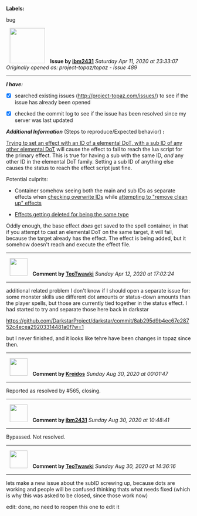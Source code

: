 **Labels:**

bug



<a href="https://github.com/ibm2431"><img src="https://avatars3.githubusercontent.com/u/13112942?v=4" width="96" height="96" hspace="10"></img></a> **Issue by [ibm2431](https://github.com/ibm2431)**
_Saturday Apr 11, 2020 at 23:33:07_
_Originally opened as: project-topaz/topaz - Issue 489_

----

<!-- place 'x' mark between square [] brackets to checkmark box -->
**_I have:_**
- [x] searched existing issues (http://project-topaz.com/issues/) to see if the issue has already been opened
- [x] checked the commit log to see if the issue has been resolved since my server was last updated

**_Additional Information_** (Steps to reproduce/Expected behavior) **:** 
[Trying to set an effect with an ID of a elemental DoT, with a sub ID of any other elemental DoT](https://github.com/project-topaz/topaz/blob/0ada5cc5e43635984a9f9aa6d38a51cddd788d3c/scripts/globals/spells/burn.lua#L58) will cause the effect to fail to reach the lua script for the primary effect. This is true for having a sub with the same ID, _and_ any other ID in the elemental DoT family. Setting a sub ID of anything else causes the status to reach the effect script just fine.

Potential culprits:
- Container somehow seeing both the main and sub IDs as separate effects when [checking overwrite IDs](https://github.com/project-topaz/topaz/blob/0ada5cc5e43635984a9f9aa6d38a51cddd788d3c/src/map/status_effect_container.cpp#L283) while [attempting to "remove clean up" effects](https://github.com/project-topaz/topaz/blob/0ada5cc5e43635984a9f9aa6d38a51cddd788d3c/src/map/status_effect_container.cpp#L364-L365)

- [Effects getting deleted for being the same type](https://github.com/project-topaz/topaz/blob/0ada5cc5e43635984a9f9aa6d38a51cddd788d3c/src/map/status_effect_container.cpp#L371-L372)

Oddly enough, the base effect _does_ get saved to the spell container, in that if you attempt to cast an elemental DoT on the same target, it will fail, because the target already has the effect. The effect is being added, but it somehow doesn't reach and execute the effect file.





----
<a href="https://github.com/TeoTwawki"><img src="https://avatars0.githubusercontent.com/u/6871475?v=4" width="48" height="48" hspace="10"></img></a> **Comment by [TeoTwawki](https://github.com/TeoTwawki)**
_Sunday Apr 12, 2020 at 17:02:24_

----

additional related problem I don't know if I should open a separate issue for: some monster skills use different dot amounts or status-down amounts than the player spells, but those are currently tied together in the status effect. I had started to try and separate those here back in darkstar
https://github.com/DarkstarProject/darkstar/commit/8ab295d9b4ec67e28752c4ecea29203314481a0f?w=1
but I never finished, and it looks like tehre have been changes in topaz since then.


----
<a href="https://github.com/Kreidos"><img src="https://avatars0.githubusercontent.com/u/12466395?v=4" width="48" height="48" hspace="10"></img></a> **Comment by [Kreidos](https://github.com/Kreidos)**
_Sunday Aug 30, 2020 at 00:01:47_

----

Reported as resolved by #565, closing.


----
<a href="https://github.com/ibm2431"><img src="https://avatars3.githubusercontent.com/u/13112942?v=4" width="48" height="48" hspace="10"></img></a> **Comment by [ibm2431](https://github.com/ibm2431)**
_Sunday Aug 30, 2020 at 10:48:41_

----

Bypassed. Not resolved.


----
<a href="https://github.com/TeoTwawki"><img src="https://avatars0.githubusercontent.com/u/6871475?v=4" width="48" height="48" hspace="10"></img></a> **Comment by [TeoTwawki](https://github.com/TeoTwawki)**
_Sunday Aug 30, 2020 at 14:36:16_

----

lets make a new issue about the subID screwing up, because dots are working and people will be confused thinking thats what needs fixed (which is why this was asked to be closed, since those work now)

edit: done, no need to reopen this one to edit it
